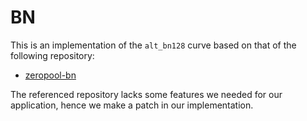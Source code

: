 # BN
This is an implementation of the `alt_bn128` curve based on that of the following repository:
- [zeropool-bn](https://github.com/zeropoolnetwork/bn.git)

The referenced repository lacks some features we needed for our application, hence we make a patch in our implementation.
